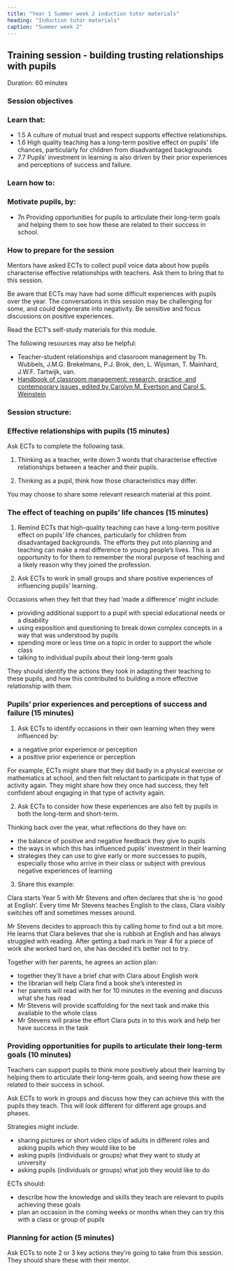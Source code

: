 ```yaml
---
title: "Year 1 Summer week 2 induction tutor materials"
heading: "Induction tutor materials"
caption: "Summer week 2"
---
```


## Training session - building trusting relationships with pupils

Duration: 60 minutes

### Session objectives

### Learn that:

- 1.5 A culture of mutual trust and respect supports effective relationships.
- 1.6 High quality teaching has a long-term positive effect on pupils' life chances, particularly for children from disadvantaged backgrounds
- 7.7 Pupils’ investment in learning is also driven by their prior experiences and perceptions of success and failure.

### Learn how to:

### Motivate pupils, by:

- 7n Providing opportunities for pupils to articulate their long-term goals and helping them to see how these are related to their success in school.

### How to prepare for the session

Mentors have asked ECTs to collect pupil voice data about how pupils characterise effective relationships with teachers. Ask them to bring that to this session.

Be aware that ECTs may have had some difficult experiences with pupils over the year. The conversations in this session may be challenging for some, and could degenerate into negativity. Be sensitive and focus discussions on positive experiences.

Read the ECT’s self-study materials for this module.

The following resources may also be helpful:

- Teacher-student relationships and classroom management by Th. Wubbels, J.M.G. Brekelmans, P.J. Brok, den, L. Wijsman, T. Mainhard, J.W.F. Tartwijk, van. 
- [Handbook of classroom management: research, practice, and contemporary issues, edited by Carolyn M. Evertson and Carol S. Weinstein](https://archive.org/details/handbookofclassr0000unse_w4k0/page/n8/mode/1up)

### Session structure:

### Effective relationships with pupils (15 minutes)

Ask ECTs to complete the following task.

1. Thinking as a teacher, write down 3 words that characterise effective relationships between a teacher and their pupils.

2. Thinking as a pupil, think how those characteristics may differ.

You may choose to share some relevant research material at this point.

### The effect of teaching on pupils’ life chances (15 minutes)

1. Remind ECTs that high-quality teaching can have a long-term positive effect on pupils’ life chances, particularly for children from disadvantaged backgrounds. 
The efforts they put into planning and teaching can make a real difference to young people’s lives. This is an opportunity to for them to remember the moral purpose of teaching and a likely reason why they joined the profession.

2. Ask ECTs to work in small groups and share positive experiences of influencing pupils’ learning.

Occasions when they felt that they had ‘made a difference’ might include:

- providing additional support to a pupil with special educational needs or a disability
- using exposition and questioning to break down complex concepts in a way that was understood by pupils
- spending more or less time on a topic in order to support the whole class
- talking to individual pupils about their long-term goals

They should identify the actions they took in adapting their teaching to these pupils, and how this contributed to building a more effective relationship with them.

### Pupils’ prior experiences and perceptions of success and failure (15 minutes)

1. Ask ECTs to identify occasions in their own learning when they were influenced by:

- a negative prior experience or perception
- a positive prior experience or perception

For example, ECTs might share that they did badly in a physical exercise or mathematics at school, and then felt reluctant to participate in that type of activity again. 
They might share how they once had success, they felt confident about engaging in that type of activity again.

2. Ask ECTs to consider how these experiences are also felt by pupils in both the long-term and short-term.

Thinking back over the year, what reflections do they have on:

- the balance of positive and negative feedback they give to pupils
- the ways in which this has influenced pupils’ investment in their learning
- strategies they can use to give early or more successes to pupils, especially those who arrive in their class or subject with previous negative experiences of learning

3. Share this example:

Clara starts Year 5 with Mr Stevens and often declares that she is ‘no good at English’. Every time Mr Stevens teaches English to the class, Clara visibly switches off and sometimes messes around.

Mr Stevens decides to approach this by calling home to find out a bit more. He learns that Clara believes that she is rubbish at English and has always struggled with reading. After getting a bad mark in Year 4 for a piece of work she worked hard on, she has decided it’s better not to try.

Together with her parents, he agrees an action plan:

- together they’ll have a brief chat with Clara about English work
- the librarian will help Clara find a book she’s interested in
- her parents will read with her for 10 minutes in the evening and discuss what she has read
- Mr Stevens will provide scaffolding for the next task and make this available to the whole class
- Mr Stevens will praise the effort Clara puts in to this work and help her have success in the task

### Providing opportunities for pupils to articulate their long-term goals (10 minutes) 

Teachers can support pupils to think more positively about their learning by helping them to articulate their long-term goals, and seeing how these are related to their success in school.

Ask ECTs to work in groups and discuss how they can achieve this with the pupils they teach. This will look different for different age groups and phases.

Strategies might include: 

- sharing pictures or short video clips of adults in different roles and asking pupils which they would like to be 
- asking pupils (individuals or groups) what they want to study at university
- asking pupils (individuals or groups) what job they would like to do

ECTs should:

- describe how the knowledge and skills they teach are relevant to pupils achieving these goals
- plan an occasion in the coming weeks or months when they can try this with a class or group of pupils

### Planning for action (5 minutes)

Ask ECTs to note 2 or 3 key actions they’re going to take from this session. They should share these with their mentor.